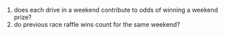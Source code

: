 1. does each drive in a weekend contribute to odds of winning a weekend prize?
2. do previous race raffle wins count for the same weekend?